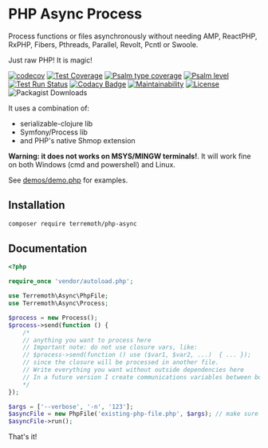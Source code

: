 # PHP Async Process
Process functions or files asynchronously without needing AMP, ReactPHP, RxPHP, Fibers, Pthreads, Parallel, Revolt, 
Pcntl or Swoole.  

Just raw PHP! It is magic!

[![codecov](https://codecov.io/gh/terremoth/php-async/graph/badge.svg?token=W37V5EDERQ)](https://codecov.io/gh/terremoth/php-async)
[![Test Coverage](https://api.codeclimate.com/v1/badges/c6420e5f6ab01e70eed7/test_coverage)](https://codeclimate.com/github/terremoth/php-async/test_coverage)
[![Psalm type coverage](https://shepherd.dev/github/terremoth/php-async/coverage.svg)](https://shepherd.dev/github/terremoth/vendor)
[![Psalm level](https://shepherd.dev/github/terremoth/php-async/level.svg)](https://shepherd.dev/github/terremoth/vendor)
[![Test Run Status](https://github.com/terremoth/php-async/actions/workflows/workflow.yml/badge.svg?branch=main)](https://github.com/terremoth/php-async/actions/workflows/workflow.yml)
[![Codacy Badge](https://app.codacy.com/project/badge/Grade/478adadc949c43b090fb22417e832326)](https://app.codacy.com/gh/terremoth/php-async/dashboard?utm_source=gh&utm_medium=referral&utm_content=&utm_campaign=Badge_grade)
[![Maintainability](https://api.codeclimate.com/v1/badges/c6420e5f6ab01e70eed7/maintainability)](https://codeclimate.com/github/terremoth/php-async/maintainability)
[![License](https://img.shields.io/github/license/terremoth/vendor.svg?logo=mit&color=41bb13)](https://github.com/terremoth/php-async/blob/main/LICENSE)
![Packagist Downloads](https://img.shields.io/packagist/dt/terremoth/vendor?color=41bb13)

It uses a combination of:
- serializable-clojure lib
- Symfony/Process lib
- and PHP's native Shmop extension

**Warning: it does not works on MSYS/MINGW terminals!**. It will work fine on both Windows (cmd and powershell) and Linux.

See [demos/demo.php](demos/demo.php) for examples.

## Installation

```sh
composer require terremoth/php-async
```

## Documentation

```php
<?php

require_once 'vendor/autoload.php';

use Terremoth\Async\PhpFile;
use Terremoth\Async\Process;

$process = new Process();
$process->send(function () {
    /*
    // anything you want to process here
    // Important note: do not use closure vars, like:
    // $process->send(function () use ($var1, $var2, ...)  { ... });
    // since the closure will be processed in another file.
    // Write everything you want without outside dependencies here
    // In a future version I create communications variables between both processes
    */
});

$args = ['--verbose', '-n', '123'];
$asyncFile = new PhpFile('existing-php-file.php', $args); // make sure to pass the correct file with its path
$asyncFile->run();

```

That's it!

